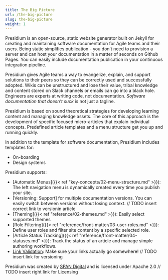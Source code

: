 ```yaml
---
title: The Big Picture
url: /the-big-picture
slug: the-big-picture
weight: 1
---
```


Presidium is an open-source, static website generator built on Jekyll for creating and maintaining software 
documentation for Agile teams and their users. Being static simplifies publication - you don’t need to provision 
a server and can host your documentation in a matter of seconds on Github Pages.
You can easily include documentation publication in your continuous integration pipeline.

Presidium gives Agile teams a way to evangelize, explain, and support solutions to their peers so they can be 
correctly used and successfully adopted. Wikis can be unstructured and lose their value, tribal knowledge and 
content stored on Slack channels or emails can go into a black hole. Engineers are experts at writing code, not 
documentation. *Software documentation that doesn’t suck* is not just a tagline.

Presidium is based on sound theoretical strategies for developing learning content and managing knowledge assets. 
The core of this approach is the development of specific focused micro-articles that explain individual concepts. 
Predefined article templates and a menu structure get you up and running quickly.

In addition to the template for software documentation, Presidium includes templates for:

- On-boarding
- Design systems

Presidium supports:

- [Automatic Menus]({{< ref "key-concepts/02-menu-structure.md" >}}): The left navigation menu is dynamically created every time you publish your site.
- [Versioning: Support] for multiple documentation versions. You can easily switch between versions without losing context. // TODO insert correct link to versionin article
- [Theming]({{< ref "reference/02-themes.md" >}}): Easily select supported themes
- [Role Filtering]({{< ref "reference/front-matter/03-user-roles.md" >}}): Define user roles and filter site content by a specific selected role.
- [Article Status Tracking]({{< ref "reference/front-matter/04-statuses.md" >}}): Track the status of an article and manage simple authoring workflows.
- [Link Validation](): Make sure your links actually go somewhere! // TODO insert link for versioning

Presidium was created by [SPAN Digital](http://www.spandigital.com/) and is licensed under Apache 2.0 // TODO insert right link for Licensing
